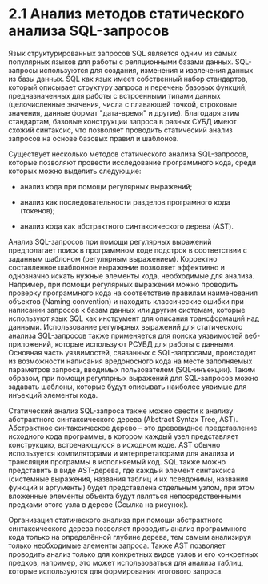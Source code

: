 # 2.1 Анализ методов статического анализа SQL-запросов

Язык структурированных запросов SQL является одним из самых популярных языков для работы 
с реляционными базами данных. SQL-запросы используются для создания, изменения 
и извлечения данных из базы данных. SQL как язык имеет собственный набор стандартов, 
который описывает структуру запроса и перечень базовых функций, предназначенных для
работы с встроенными типами данных (целочисленные значения, числа с плавающей точкой,
строковые значения, данные формат "дата-время" и другие). Благодаря этим стандартам,
базовые конструкции запроса в разных СУБД имеют схожий синтаксис, что позволяет 
проводить статический анализ запросов на основе базовых правил и шаблонов.

Существует несколько методов статического анализа SQL-запросов, которые позволяют
провести исследование программного кода, среди которых можно выделить следующие:

- анализ кода при помощи регулярных выражений;

- анализ как последовательности разделов програмного кода (токенов);

- анализ кода как абстрактного синтаксического дерева (AST).

Анализ SQL-запросов при помощи регулярных выражений предполагает поиск в 
программном коде подстрок в соответствии с заданным шаблоном (регулярным выражением).
Корректно составленное шаблонное выражение позволяет эффективно и однозначно 
искать нужные элементы кода, необходимые для анализа. Например, при помощи
регулярных выражений можно проводить проверку программного кода на соответствие
правилам наименования объектов (Naming convention) и находить классические
ошибки при написании запросов к базам данных или другим системам, которые используют
язык SQL как инструмент для описания трансформаций над данными. Использование
регулярных выражений для статического анализа SQL-запросов также применяется для
поиска уязвимостей веб-приложений, которые используют РСУБД для работы
с данными. Основная часть уязвимостей, связанных с SQL-запросами, происходит
из возможности написания вредоносного кода на месте заполняемых 
параметров запроса, вводимых пользователем (SQL-инъекции). Таким образом,
при помощи регулярных выражений для SQL-запросов можно задавать шаблоны, которые
будут описывать наиболее уявимые для инъекций элементы кода.

<!-- TODO: Написать про последовательность токенов -->

Статический анализ SQL-запроса также можно свести к анализу абстрактного
синтаксического дерева (Abstract Syntax Tree, AST). Абстрактное синтаксическое
дерево – это древовидное представление исходного кода программы, в котором 
каждый узел представляет конструкцию, встречающуюся в исходном коде. 
AST обычно используется компиляторами и интерпретаторами для анализа 
и трансляции программы в исполняемый код. SQL также можно представить в
виде AST-дерева, где каждый элемент синтаксиса (системные выражения, названия таблиц и 
их псевдонимы, названия функций и аргументы) будет представлена отдельным узлом, при
этом вложенные элементы объекта будут являться непосредственными предками
этого узла в дереве (Ссылка на рисунок).

<!-- ! Рисунок абстрактного синтаксического дерева над SQL -->

Организация статического анализа при помощи абстрактного
синтаксического дерева позволяет проводить анализ программного кода только на
определённой глубине дерева, тем самым анализируя только необходимые элементы запроса.
Также AST позволяет проводить анализ только для конкретных видов узлов и его конкретных предков,
например, это может использоваться для анализа таблиц, которые используются для 
формирования итогового запроса. 